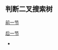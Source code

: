 ## 判断二叉搜索树

[前一节](https://www.jiuzhang.com/tutorial/algorithm/413)

[后一节](https://www.jiuzhang.com/tutorial/algorithm/22)

* 


